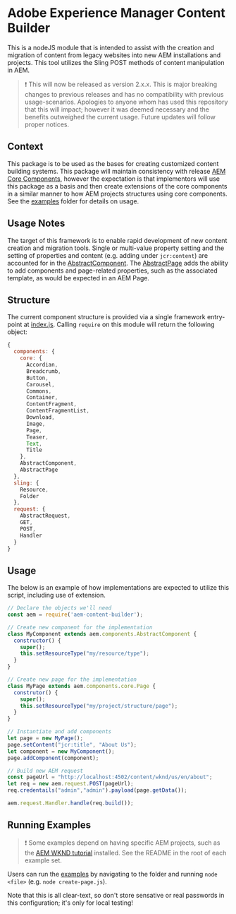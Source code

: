 # Adobe Experience Manager Content Builder

This is a nodeJS module that is intended to assist with the creation and migration
of content from legacy websites into new AEM installations and projects. This tool
utilizes the Sling POST methods of content manipulation in AEM.

> :exclamation: This will now be released as version 2.x.x. This is major breaking changes to previous releases and has no compatibility with previous usage-scenarios. Apologies to anyone whom has used this repository that this will impact; however it was deemed necessary and the benefits outweighed the current usage. Future updates will follow proper notices. 

## Context

This package is to be used as the bases for creating customized content building systems. This package will maintain consistency with release [AEM Core Components](https://github.com/adobe/aem-core-wcm-components), however the expectation is that implementors will use this package as a basis and then create extensions of the core components in a similar manner to how AEM projects structures using core components. See the [examples](examples/) folder for details on usage. 

## Usage Notes

The target of this framework is to enable rapid development of new content creation and migration tools. Single or multi-value property setting and the setting of properties and content (e.g. adding under `jcr:content`) are accounted for in the [AbstractComponent](./components/AbstractComponent.js). The [AbstractPage](./components/AbstractPage.js) adds the ability to add components and page-related properties, such as the associated template, as would be expected in an AEM Page. 

## Structure

The current component structure is provided via a single framework entry-point at [index.js](./index.js). Calling `require` on this module will return the following object: 

```javascript
{
  components: {
    core: {
      Accordian,
      Breadcrumb,
      Button,
      Carousel,
      Commons,
      Container,
      ContentFragment,
      ContentFragmentList,
      Download,
      Image,
      Page,
      Teaser,
      Text,
      Title
    },
    AbstractComponent,
    AbstractPage
  },
  sling: {
    Resource,
    Folder
  }, 
  request: {
    AbstractRequest,
    GET, 
    POST,
    Handler
  }
}
```

## Usage

The below is an example of how implementations are expected to utilize this script, including use of extension.

```javascript
// Declare the objects we'll need
const aem = require('aem-content-builder');

// Create new component for the implementation
class MyComponent extends aem.components.AbstractComponent {
  constructor() {
    super();
    this.setResourceType("my/resource/type");
  }
}

// Create new page for the implementation
class MyPage extends aem.components.core.Page {
  construtor() {
    super();
    this.setResourceType("my/project/structure/page");
  }
}

// Instantiate and add components
let page = new MyPage();
page.setContent("jcr:title", "About Us"); 
let component = new MyComponent();
page.addComponent(component);

// Build new AEM request
const pageUrl = "http://localhost:4502/content/wknd/us/en/about";
let req = new aem.request.POST(pageUrl);
req.credentails("admin","admin").payload(page.getData());

aem.request.Handler.handle(req.build());
```

## Running Examples

> :exclamation: Some examples depend on having specific AEM projects, such as the [AEM WKND tutorial](https://github.com/adobe/aem-guides-wknd) installed. See the README in the root of each example set.

Users can run the [examples](examples/) by navigating to the folder and running `node <file>` (e.g. `node create-page.js`). 

Note that this is all clear-text, so don't store sensative or real passwords in this configuration; it's only for local testing! 
